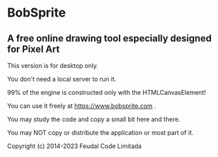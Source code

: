 # BobSprite
A free online drawing tool especially designed for Pixel Art
------------------------------------------------------------

This version is for desktop only.

You don't need a local server to run it.

99% of the engine is constructed only with the HTMLCanvasElement!

You can use it freely at https://www.bobsprite.com .

You may study the code and copy a small bit here and there.

You may NOT copy or distribute the application or most part of it.




Copyright (c) 2014-2023 Feudal Code Limitada
